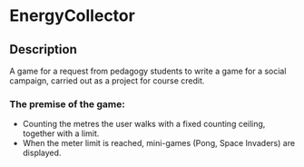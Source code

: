 # EnergyCollector

## Description
A game for a request from pedagogy students to write a game for a social campaign, carried out as a project for course credit.

### The premise of the game:
- Counting the metres the user walks with a fixed counting ceiling, together with a limit.
- When the meter limit is reached, mini-games (Pong, Space Invaders) are displayed.
